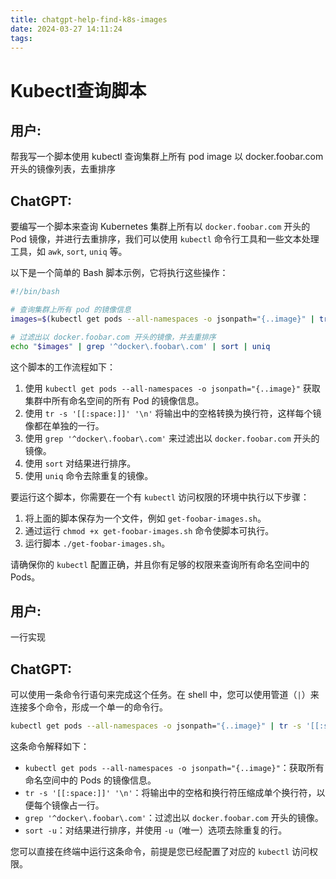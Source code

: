 ```yaml
---
title: chatgpt-help-find-k8s-images
date: 2024-03-27 14:11:24
tags:
---
```


# Kubectl查询脚本

## 用户:
帮我写一个脚本使用 kubectl 查询集群上所有 pod image 以 docker.foobar.com 开头的镜像列表，去重排序

## ChatGPT:
要编写一个脚本来查询 Kubernetes 集群上所有以 `docker.foobar.com` 开头的 Pod 镜像，并进行去重排序，我们可以使用 `kubectl` 命令行工具和一些文本处理工具，如 `awk`, `sort`, `uniq` 等。

以下是一个简单的 Bash 脚本示例，它将执行这些操作：

```bash
#!/bin/bash

# 查询集群上所有 pod 的镜像信息
images=$(kubectl get pods --all-namespaces -o jsonpath="{..image}" | tr -s '[[:space:]]' '\n')

# 过滤出以 docker.foobar.com 开头的镜像，并去重排序
echo "$images" | grep '^docker\.foobar\.com' | sort | uniq

```

这个脚本的工作流程如下：

1. 使用 `kubectl get pods --all-namespaces -o jsonpath="{..image}"` 获取集群中所有命名空间的所有 Pod 的镜像信息。
2. 使用 `tr -s '[[:space:]]' '\n'` 将输出中的空格转换为换行符，这样每个镜像都在单独的一行。
3. 使用 `grep '^docker\.foobar\.com'` 来过滤出以 `docker.foobar.com` 开头的镜像。
4. 使用 `sort` 对结果进行排序。
5. 使用 `uniq` 命令去除重复的镜像。

要运行这个脚本，你需要在一个有 `kubectl` 访问权限的环境中执行以下步骤：

1. 将上面的脚本保存为一个文件，例如 `get-foobar-images.sh`。
2. 通过运行 `chmod +x get-foobar-images.sh` 命令使脚本可执行。
3. 运行脚本 `./get-foobar-images.sh`。

请确保你的 `kubectl` 配置正确，并且你有足够的权限来查询所有命名空间中的 Pods。

## 用户:
一行实现

## ChatGPT:
可以使用一条命令行语句来完成这个任务。在 shell 中，您可以使用管道（`|`）来连接多个命令，形成一个单一的命令行。

```sh
kubectl get pods --all-namespaces -o jsonpath="{..image}" | tr -s '[[:space:]]' '\n' | grep '^docker\.foobar\.com' | sort -u
```

这条命令解释如下：

- `kubectl get pods --all-namespaces -o jsonpath="{..image}"`：获取所有命名空间中的 Pods 的镜像信息。
- `tr -s '[[:space:]]' '\n'`：将输出中的空格和换行符压缩成单个换行符，以便每个镜像占一行。
- `grep '^docker\.foobar\.com'`：过滤出以 `docker.foobar.com` 开头的镜像。
- `sort -u`：对结果进行排序，并使用 `-u`（唯一）选项去除重复的行。

您可以直接在终端中运行这条命令，前提是您已经配置了对应的 `kubectl` 访问权限。